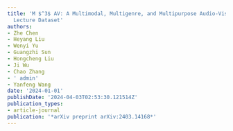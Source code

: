 ```yaml
---
title: 'M $^3$ AV: A Multimodal, Multigenre, and Multipurpose Audio-Visual Academic
  Lecture Dataset'
authors:
- Zhe Chen
- Heyang Liu
- Wenyi Yu
- Guangzhi Sun
- Hongcheng Liu
- Ji Wu
- Chao Zhang
- ' admin'
- Yanfeng Wang
date: '2024-01-01'
publishDate: '2024-04-03T02:53:30.121514Z'
publication_types:
- article-journal
publication: '*arXiv preprint arXiv:2403.14168*'
---
```

